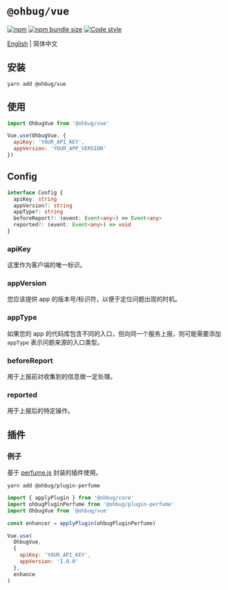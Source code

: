 # `@ohbug/vue`

[![npm](https://img.shields.io/npm/v/@ohbug/vue.svg?style=flat-square)](https://www.npmjs.com/package/@ohbug/vue)
[![npm bundle size](https://img.shields.io/bundlephobia/min/@ohbug/vue?style=flat-square)](https://bundlephobia.com/result?p=@ohbug/vue)
[![Code style](https://img.shields.io/badge/code_style-prettier-ff69b4.svg?style=flat-square)](https://github.com/prettier/prettier)

[English](./README.md) | 简体中文

## 安装

```
yarn add @ohbug/vue
```

## 使用

```javascript
import OhbugVue from '@ohbug/vue'

Vue.use(OhbugVue, {
  apiKey: 'YOUR_API_KEY',
  appVersion: 'YOUR_APP_VERSION'
})
```

## Config

```typescript
interface Config {
  apiKey: string
  appVersion?: string
  appType?: string
  beforeReport?: (event: Event<any>) => Event<any>
  reported?: (event: Event<any>) => void
}
```

### apiKey

这里作为客户端的唯一标识。

### appVersion

您应该提供 app 的版本号/标识符，以便于定位问题出现的时机。

### appType

如果您的 app 的代码库包含不同的入口，但向同一个服务上报，则可能需要添加 `appType` 表示问题来源的入口类型。

### beforeReport

用于上报前对收集到的信息做一定处理。

### reported

用于上报后的特定操作。

## 插件

### 例子

基于 [perfume.js](https://github.com/Zizzamia/perfume.js) 封装的插件使用。

```
yarn add @ohbug/plugin-perfume
```

```javascript
import { applyPlugin } from '@ohbug/core'
import ohbugPluginPerfume from '@ohbug/plugin-perfume'
import OhbugVue from '@ohbug/vue'

const enhancer = applyPlugin(ohbugPluginPerfume)

Vue.use(
  OhbugVue,
  {
    apiKey: 'YOUR_API_KEY',
    appVersion: '1.0.0'
  },
  enhance
)
```

